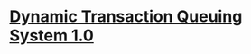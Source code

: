 # [Dynamic Transaction Queuing System 1.0](https://www.sourcecodester.com/php/14479/dynamic-transaction-queuing-system-using-phpmysql-source-code.html)

